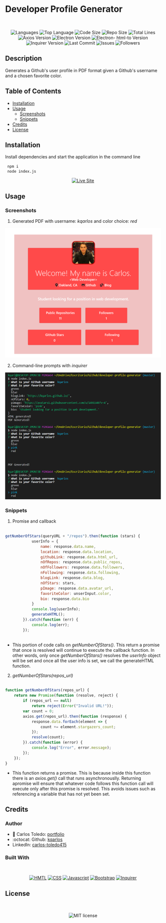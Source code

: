 # Developer Profile Generator

</br>
<p align="center">
    <img src="https://img.shields.io/github/languages/count/kqarlos/developer-profile-generator?style=for-the-badge" alt="Languages" />
    <img src="https://img.shields.io/github/languages/top/kqarlos/developer-profile-generator?style=for-the-badge" alt="Top Language" />
    <img src="https://img.shields.io/github/languages/code-size/kqarlos/developer-profile-generator?style=for-the-badge" alt="Code Size" />
    <img src="https://img.shields.io/github/repo-size/kqarlos/developer-profile-generator?style=for-the-badge" alt="Repo Size" />   
    <img src="https://img.shields.io/tokei/lines/github/kqarlos/developer-profile-generator?style=for-the-badge" alt="Total Lines" />
    <img src="https://img.shields.io/github/package-json/dependency-version/kqarlos/developer-profile-generator/axios?style=for-the-badge" alt="Axios Version" />
    <img src="https://img.shields.io/github/package-json/dependency-version/kqarlos/developer-profile-generator/electron?style=for-the-badge" alt="Electron Version" />
    <img src="https://img.shields.io/github/package-json/dependency-version/kqarlos/developer-profile-generator/electron-html-to?style=for-the-badge" alt="Electron- html-to Version" />
    <img src="https://img.shields.io/github/package-json/dependency-version/kqarlos/developer-profile-generator/inquirer?style=for-the-badge" alt="Inquirer Version" />
    <img src="https://img.shields.io/github/last-commit/kqarlos/developer-profile-generator?style=for-the-badge" alt="Last Commit" />  
    <img src="https://img.shields.io/github/issues/kqarlos/developer-profile-generator?style=for-the-badge" alt="Issues" />  
    <img src="https://img.shields.io/github/followers/kqarlos?style=social" alt="Followers" />  
</p>

## Description

Generates a Github's user profile in PDF format given a Github's username and a chosen favorite color.

## Table of Contents

* [Installation](#installation)
* [Usage](#usage)
    * [Screenshots](#screenshots)
    * [Snippets](#snippets)
* [Credits](#credits)
* [License](#license)

## Installation

  Install dependencies and start the application in the command line

     npm i
     node index.js

<p align="center">
    <a href="https://kqarlos.github.io/developer-profile-generator"><img src="https://img.shields.io/badge/-👉 See Sample Profile-success?style=for-the-badge"  alt="Live Site" /></a>
</p>

## Usage

### Screenshots

1. Generated PDF with username: _kqarlos_ and color choice: _red_

![Site](assets/images/profile.png)

2. Command-line prompts with _inquirer_

![Site](assets/images/inquirer.png)



### Snippets


1. Promise and callback

```javascript

getNumberOfStars(queryURL + "/repos").then(function (stars) {
            userInfo = {
                name: response.data.name,
                location: response.data.location,
                githubLink: response.data.html_url,
                nOfRepos: response.data.public_repos,
                nOfFollowers: response.data.followers,
                nFollowing: response.data.following,
                blogLink: response.data.blog,
                nOfStars: stars,
                pImage: response.data.avatar_url,
                favoriteColor: unserInput.color,
                bio: response.data.bio
            }
            console.log(userInfo);
            generateHTML();
        }).catch(function (err) {
            console.log(err);
        });
    
```
* This portion of code calls on _getNumberOfStars()_. This return a promise that once is resolved will continue to execute the callback function. In other words, only once _getNumberOfStars()_ resolves the _userInfo_ object will be set and once all the user info is set, we call the generateHTML function.


2. _getNumberOfStars(repos_url)_

```javascript

function getNumberOfStars(repos_url) {
    return new Promise(function (resolve, reject) {
        if (repos_url == null) 
            return reject(Error("Invalid URL!"));
        var count = 0;
        axios.get(repos_url).then(function (response) {
            response.data.forEach(element => {
                count += element.stargazers_count;
            });
            resolve(count);
        }).catch(function (error) {
            console.log("Error", error.message);
        });
    });
}


```
* This function returns a promise. This is because inside this function there is an _axios.get()_ call that runs asynchronouslly. Returning apromise will ensure that whatever code follows this function call will execute only after this promise is resolved. This avoids issues such as referencing a variable that has not yet been set.

## Credits 

### Author

- 💼 Carlos Toledo: [portfolio](https://kqarlos.github.io/)
- :octocat: Github: [kqarlos](https://www.github.com/kqarlos)
- LinkedIn: [carlos-toledo415](https://www.linkedin.com/in/carlos-toledo415/)

### Built With

</br>
<p align="center">
    <a href="https://developer.mozilla.org/en-US/docs/Web/HTML"><img src="https://img.shields.io/badge/-HTML-orange?style=for-the-badge"  alt="HMTL" /></a>
    <a href="https://developer.mozilla.org/en-US/docs/Web/CSS"><img src="https://img.shields.io/badge/-CSS-blue?style=for-the-badge" alt="CSS" /></a>
    <a href="https://www.javascript.com/"><img src="https://img.shields.io/badge/-Javascript-yellow?style=for-the-badge" alt="Javascript" /></a>
    <a href="https://getbootstrap.com/"><img src="https://img.shields.io/badge/-Bootstrap-blueviolet?style=for-the-badge" alt="Bootstrap" /></a>
    <a href="https://handlebarsjs.com/"><img src="https://img.shields.io/badge/-Inquirer-orange?style=for-the-badge" alt="Inquirer" /></a>

</p>

## License

</br>
<p align="center">
    <img align="center" src="https://img.shields.io/github/license/kqarlos/developer-profile-generator?style=for-the-badge" alt="MIT license" />
</p>